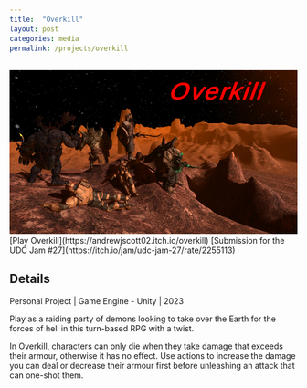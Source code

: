 ```yaml
---
title:  "Overkill"
layout: post
categories: media
permalink: /projects/overkill
---
```


<img src="https://raw.githubusercontent.com/andrewscott02/andrewscott02.github.io/master/_posts/Images/OverkillSplashImage.png">
[Play Overkill](https://andrewjscott02.itch.io/overkill)
[Submission for the UDC Jam #27](https://itch.io/jam/udc-jam-27/rate/2255113)

## Details

Personal Project | Game Engine - Unity | 2023

<p>
  Play as a raiding party of demons looking to take over the Earth for the forces of hell in this turn-based RPG with a twist.
</p>

<p>
  In Overkill, characters can only die when they take damage that exceeds their armour, otherwise it has no effect. Use actions to increase the damage you can deal or decrease their armour first before unleashing an attack that can one-shot them.
</p>
